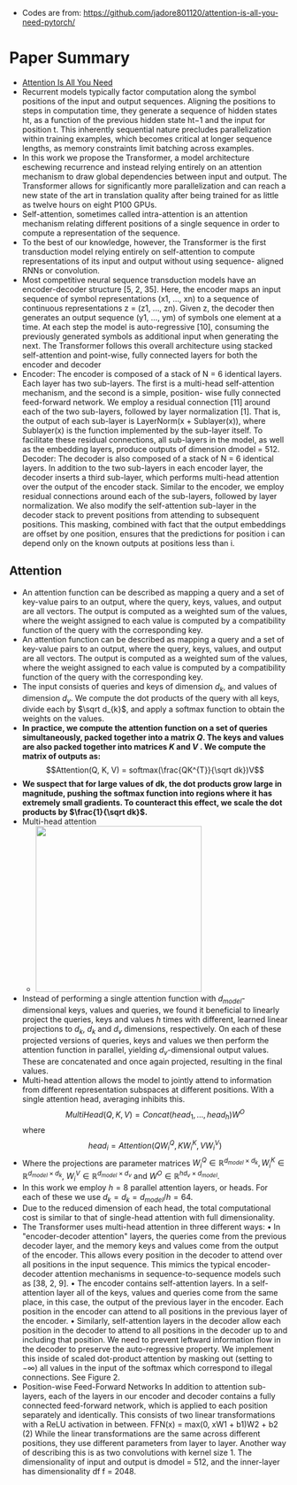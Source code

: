 - Codes are from: https://github.com/jadore801120/attention-is-all-you-need-pytorch/

# Paper Summary
- [Attention Is All You Need](https://arxiv.org/pdf/1706.03762.pdf)
- Recurrent models typically factor computation along the symbol positions of the input and output sequences. Aligning the positions to steps in computation time, they generate a sequence of hidden states ht, as a function of the previous hidden state ht−1 and the input for position t. This inherently sequential nature precludes parallelization within training examples, which becomes critical at longer sequence lengths, as memory constraints limit batching across examples.
- In this work we propose the Transformer, a model architecture eschewing recurrence and instead relying entirely on an attention mechanism to draw global dependencies between input and output. The Transformer allows for significantly more parallelization and can reach a new state of the art in translation quality after being trained for as little as twelve hours on eight P100 GPUs.
- Self-attention, sometimes called intra-attention is an attention mechanism relating different positions of a single sequence in order to compute a representation of the sequence.
- To the best of our knowledge, however, the Transformer is the first transduction model relying entirely on self-attention to compute representations of its input and output without using sequence- aligned RNNs or convolution.
- Most competitive neural sequence transduction models have an encoder-decoder structure [5, 2, 35]. Here, the encoder maps an input sequence of symbol representations (x1, ..., xn) to a sequence of continuous representations z = (z1, ..., zn). Given z, the decoder then generates an output sequence (y1, ..., ym) of symbols one element at a time. At each step the model is auto-regressive [10], consuming the previously generated symbols as additional input when generating the next. The Transformer follows this overall architecture using stacked self-attention and point-wise, fully connected layers for both the encoder and decoder
- Encoder: The encoder is composed of a stack of N = 6 identical layers. Each layer has two sub-layers. The first is a multi-head self-attention mechanism, and the second is a simple, position- wise fully connected feed-forward network. We employ a residual connection [11] around each of the two sub-layers, followed by layer normalization [1]. That is, the output of each sub-layer is LayerNorm(x + Sublayer(x)), where Sublayer(x) is the function implemented by the sub-layer itself. To facilitate these residual connections, all sub-layers in the model, as well as the embedding layers, produce outputs of dimension dmodel = 512. Decoder: The decoder is also composed of a stack of N = 6 identical layers. In addition to the two sub-layers in each encoder layer, the decoder inserts a third sub-layer, which performs multi-head attention over the output of the encoder stack. Similar to the encoder, we employ residual connections around each of the sub-layers, followed by layer normalization. We also modify the self-attention sub-layer in the decoder stack to prevent positions from attending to subsequent positions. This masking, combined with fact that the output embeddings are offset by one position, ensures that the predictions for position i can depend only on the known outputs at positions less than i.
## Attention
- An attention function can be described as mapping a query and a set of key-value pairs to an output, where the query, keys, values, and output are all vectors. The output is computed as a weighted sum of the values, where the weight assigned to each value is computed by a compatibility function of the query with the corresponding key.
- An attention function can be described as mapping a query and a set of key-value pairs to an output, where the query, keys, values, and output are all vectors. The output is computed as a weighted sum of the values, where the weight assigned to each value is computed by a compatibility function of the query with the corresponding key.
- The input consists of queries and keys of dimension $d_{k}$, and values of dimension $d_{v}$. We compute the dot products of the query with all keys, divide each by $\sqrt d_{k}$, and apply a softmax function to obtain the weights on the values.
- **In practice, we compute the attention function on a set of queries simultaneously, packed together into a matrix $Q$. The keys and values are also packed together into matrices $K$ and $V$ . We compute the matrix of outputs as:**
$$Attention(Q, K, V) = softmax(\frac{QK^{T}}{\sqrt dk})V$$
- **We suspect that for large values of dk, the dot products grow large in magnitude, pushing the softmax function into regions where it has extremely small gradients. To counteract this effect, we scale the dot products by $\frac{1}{\sqrt dk}$.**
- Multi-head attention
	- <img src="https://production-media.paperswithcode.com/methods/multi-head-attention_l1A3G7a.png" width="300">
- Instead of performing a single attention function with $d_{model}$-dimensional keys, values and queries, we found it beneficial to linearly project the queries, keys and values $h$ times with different, learned linear projections to $d_{k}$, $d_{k}$ and $d_{v}$ dimensions, respectively. On each of these projected versions of queries, keys and values we then perform the attention function in parallel, yielding $d_{v}$-dimensional output values. These are concatenated and once again projected, resulting in the final values.
- Multi-head attention allows the model to jointly attend to information from different representation subspaces at different positions. With a single attention head, averaging inhibits this.
$$MultiHead(Q, K, V) = Concat(head_{1}, \ldots, head_{h})W^{O}$$
where $$head_{i} = Attention(QW_{i}^{Q}, KW_{i}^{K}, VW_{i}^{V})$$
- Where the projections are parameter matrices $W_{i}^{Q} \in \mathbb{R}^{d_{model} \times d_{k}}, W_{i}^{K} \in \mathbb{R}^{d_{model} \times d_{k}}$, $W_{i}^{V} \in \mathbb{R}^{d_{model} \times d_{v}}$ and $W^{O} \in \mathbb{R}^{hd_{v} \times d_{model}}$.
- In this work we employ $h = 8$ parallel attention layers, or heads. For each of these we use $d_{k} = d_{k} = d_{model}/h = 64$.
- Due to the reduced dimension of each head, the total computational cost is similar to that of single-head attention with full dimensionality.
- The Transformer uses multi-head attention in three different ways: • In "encoder-decoder attention" layers, the queries come from the previous decoder layer, and the memory keys and values come from the output of the encoder. This allows every position in the decoder to attend over all positions in the input sequence. This mimics the typical encoder-decoder attention mechanisms in sequence-to-sequence models such as [38, 2, 9]. • The encoder contains self-attention layers. In a self-attention layer all of the keys, values and queries come from the same place, in this case, the output of the previous layer in the encoder. Each position in the encoder can attend to all positions in the previous layer of the encoder. • Similarly, self-attention layers in the decoder allow each position in the decoder to attend to all positions in the decoder up to and including that position. We need to prevent leftward information flow in the decoder to preserve the auto-regressive property. We implement this inside of scaled dot-product attention by masking out (setting to −∞) all values in the input of the softmax which correspond to illegal connections. See Figure 2.
- Position-wise Feed-Forward Networks In addition to attention sub-layers, each of the layers in our encoder and decoder contains a fully connected feed-forward network, which is applied to each position separately and identically. This consists of two linear transformations with a ReLU activation in between. FFN(x) = max(0, xW1 + b1)W2 + b2 (2) While the linear transformations are the same across different positions, they use different parameters from layer to layer. Another way of describing this is as two convolutions with kernel size 1. The dimensionality of input and output is dmodel = 512, and the inner-layer has dimensionality df f = 2048.

